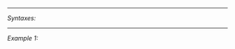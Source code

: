 


---
*Syntaxes:*

<!-- [] call `BIN_fnc_findNearestGrid` -->

---
*Example 1:*

<!-- 
```sqf
[] call BIN_fnc_findNearestGrid;
``` -->
